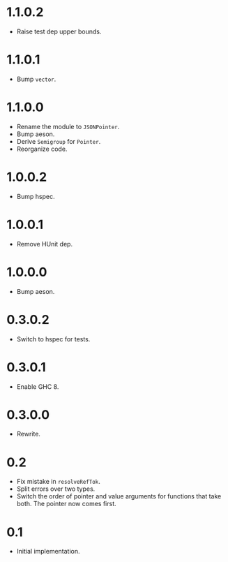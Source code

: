 # 1.1.0.2

+ Raise test dep upper bounds.

# 1.1.0.1

+ Bump `vector`.

# 1.1.0.0

+ Rename the module to `JSONPointer`.
+ Bump aeson.
+ Derive `Semigroup` for `Pointer`.
+ Reorganize code.

# 1.0.0.2

+ Bump hspec.

# 1.0.0.1

+ Remove HUnit dep.

# 1.0.0.0

+ Bump aeson.

# 0.3.0.2

+ Switch to hspec for tests.

# 0.3.0.1

+ Enable GHC 8.

# 0.3.0.0

+ Rewrite.

# 0.2

+ Fix mistake in `resolveRefTok`.
+ Split errors over two types.
+ Switch the order of pointer and value arguments for functions that take both. The pointer now comes first.

# 0.1

+ Initial implementation.
